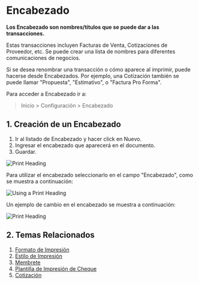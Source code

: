 <!-- add-breadcrumbs -->
# Encabezado

**Los Encabezado son nombres/títulos que se puede dar a las transacciones.**

Estas transacciones incluyen Facturas de Venta, Cotizaciones de Proveedor, etc. Se puede crear una lista de nombres para diferentes comunicaciones de negocios. 

Si se desea renombrar una transacción o cómo aparece al imprimir, puede hacerse desde Encabezados. Por ejemplo, una Cotización también se puede llamar "Propuesta", "Estimativo", o "Factura Pro Forma".

Para acceder a Encabezado ir a:

> Inicio > Configuración > Encabezado

## 1. Creación de un Encabezado
1. Ir al listado de Encabezado y hacer click en Nuevo.
1. Ingresar el encabezado que aparecerá en el documento.
1. Guardar.

  <img class="screenshot" alt="Print Heading" src="{{docs_base_url}}/assets/img/setup/print/print-heading.png">

Para utilizar el encabezado seleccionarlo en el campo "Encabezado", como se muestra a continuación:

![Using a Print Heading](/docs/assets/img/setup/print/use-print-heading.gif)

Un ejemplo de cambio en el encabezado se muestra a continuación:

<img class="screenshot" alt="Print Heading" src="{{docs_base_url}}/assets/img/setup/print/print-heading-1.png">

## 2. Temas Relacionados
1. [Formato de Impresión](/docs/user/manual/es/setting-up/print/print-format)
1. [Estilo de Impresión](/docs/user/manual/es/setting-up/print/print-style)
1. [Membrete](/docs/user/manual/es/setting-up/print/letter-head)
1. [Plantilla de Impresión de Cheque](/docs/user/manual/es/setting-up/print/cheque-print-template)
1. [Cotización](/docs/user/manual/es/selling/quotation)
